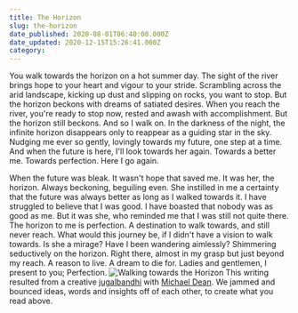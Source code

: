 ```yaml
---
title: The Horizon
slug: the-horizon
date_published: 2020-08-01T06:40:00.000Z
date_updated: 2020-12-15T15:26:41.000Z
category: 
---
```


You walk towards the horizon on a hot summer day. The sight of the river brings hope to your heart and vigour to your stride. Scrambling across the arid landscape, kicking up dust and slipping on rocks, you want to stop. But the horizon beckons with dreams of satiated desires. When you reach the river, you're ready to stop now, rested and awash with accomplishment. But the horizon still beckons. And so I walk on. In the darkness of the night, the infinite horizon disappears only to reappear as a guiding star in the sky. Nudging me ever so gently, lovingly towards my future, one step at a time. And when the future is here, I'll look towards her again. Towards a better me. Towards perfection. Here I go again.

When the future was bleak. It wasn't hope that saved me. It was her, the horizon. Always beckoning, beguiling even. She instilled in me a certainty that the future was always better as long as I walked towards it. I have struggled to believe that I was good. I have boasted that nobody was as good as me. But it was she, who reminded me that I was still not quite there. The horizon to me is perfection. A destination to walk towards, and still never reach. What would this journey be, if I didn't have a vision to walk towards. Is she a mirage? Have I been wandering aimlessly? Shimmering seductively on the horizon. Right there, almost in my grasp but just beyond my reach. A reason to live. A dream to die for. Ladies and gentlemen, I present to you; Perfection.
![Walking towards the Horizon](/content/images/2020/12/beautiful-horizon.jpg)
This writing resulted from a creative [jugalbandhi](https://en.wikipedia.org/wiki/Jugalbandi) with [Michael Dean](https://twitter.com/MichaelDean09). We jammed and bounced ideas, words and insights off of each other, to create what you read above.
